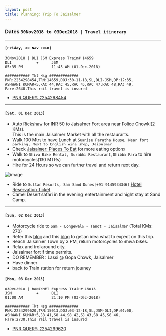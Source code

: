 ```yaml
---
layout: post
title: Planning: Trip To Jaisalmer
---
```

### Dates `30Nov2018 to 03Dec2018 | Travel itinerary` 
***
#### `[Friday, 30 Nov 2018]`

```
30Nov2018 | DLI JSM Express Train# 14659
DLI           ✈      JSM
05:35 PM             11:45 AM (01-Dec-2018)

########### Tkt Msg #############
PNR:2254298454,TRN:14659,DOJ:30-11-18,SL,DLI-JSM,DP:17:35,
ASHWANI KUMAR+5,RAC 44,RAC 45,RAC 46,RAC 47,RAC 48,RAC 49,
Fare:2640.This rail travel is insured
```  
* [PNR QUERY: 2254298454](https://erail.in/pnr-status/2254298454) 
***
####  `[Sat, 01 Dec 2018]`

* Auto Rickshaw for INR 50 to Jaisalmer Fort area near Police Chowki(2 KMs).   
  This is the main Jaisalmer Market with all the restaurants.
* Walk 100 Mtrs to have Lunch at `Sunrise Paratha House, Near fort parking, Next to English wine shop, Jaisalmer`  
* Check [Jaisalmer: Places To Eat](jaisalmer_places_to_eat.md) for more eating options
* Walk to `Shiva Bike Rental, Surabhi Restaurant,Dhibba Para` to hire motorcycles(130 MTRs)
* Hire for 24 Hours so we can further travel and return next day.

![image](https://user-images.githubusercontent.com/13016162/48720798-79cacd80-ec46-11e8-9f1a-10c833202498.png)

* Ride to `Sultan Resorts, Sam Sand Dunes[+91 9145934346]`  [Hotel Reservation Ticket](NH2211697200476.pdf)
* Camel Desert safari in the evening, entertainment and night stay at Sand Camp.

***

####  `[Sun, 02 Dec 2018]`
* Motorcycle ride to `Sam - Longewala - Tanot - Jaisalmer` (Total KMs: 270)
* Refer this [blog](https://www.tripoto.com/trip/in-and-around-jaisalmer-tales-from-the-western-border-596db91c3caa3) and this [blog](https://www.solobackpacker.com/2015/01/16/western-rajasthan-motorcycle-journey-2-tanot-mata-temple-and-longewala/) to get an idea what to expect on this trip.
* Reach Jaisalmer Town by 3 PM, return motorcycles to Shiva bikes.
* Relax and trol around city.
* Jaisalmer fort if time permits.
* DO REMEMBER : Lassi @ Gopa Chowk, Jaisalmer
* Have dinner
* back to Train station for return journey  

####  `[Mon, 03 Dec 2018]`

```
03Dec2018 | RANIKHET Express Train# 15013
JSM           ✈      DLI
01:00 AM             21:10 PM (03-Dec-2018)  

########### Tkt Msg #############
PNR:2254299620,TRN:15013,DOJ:03-12-18,SL,JSM-DLI,DP:01:00,
ASHWANI KUMAR+5,S8 41,S8 44,S8 42,S8 43,S8 45,S8 46,
Fare:2730.This rail travel is insured
```
* [PNR QUERY: 2254299620](https://erail.in/pnr-status/2254299620)
